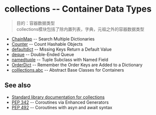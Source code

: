 # collections -- Container Data Types
> 目的：容器数据类型<br>
> collections模块包括了除内置列表，字典，元祖之外的容器数据类型

* [ChainMap](https://github.com/chenyang929/python3_module_of_the_week_zh/blob/master/Data%20Structures/collections/ChainMap/ChainMap.md) -- Search Multiple Dictionaries
* [Counter](https://github.com/chenyang929/python3_module_of_the_week_zh/blob/master/Data%20Structures/collections/Counter/Counter.md) -- Count Hashable Objects
* [defaultdict](https://github.com/chenyang929/python3_module_of_the_week_zh/blob/master/Data%20Structures/collections/defaultdict/defaultdict.md) -- Missing Keys Return a Default Value
* [deque](https://github.com/chenyang929/python3_module_of_the_week_zh/blob/master/Data%20Structures/collections/deque/deque.md) -- Double-Ended Queue
* [namedtuple]() -- Tuple Subclass with Named Field
* [OrderDict]() -- Remember the Order Keys are Added to a Dictionary
* [colllections.abc]() -- Abstract Base Classes for Containers

## See also
* [Standard library documentation for collections](https://docs.python.org/3.6/library/collections.html)
* [PEP 342](https://www.python.org/dev/peps/pep-0342/) -- Coroutines via Enhanced Generators
* [PEP 492](https://www.python.org/dev/peps/pep-0492/) -- Coroutines with asyn and await syntax


